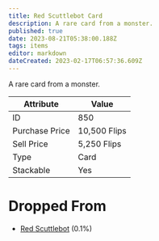 ```yaml
---
title: Red Scuttlebot Card
description: A rare card from a monster.
published: true
date: 2023-08-21T05:38:00.188Z
tags: items
editor: markdown
dateCreated: 2023-02-17T06:57:36.609Z
---
```


A rare card from a monster.

|Attribute|Value|
|-|-|
|ID|850|
|Purchase Price|10,500 Flips|
|Sell Price|5,250 Flips|
|Type|Card|
|Stackable|Yes|


# Dropped From
 * [Red Scuttlebot](/monsters/red-scuttlebot) (0.1%)
